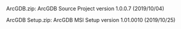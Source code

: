 ArcGDB.zip:
  ArcGDB Source Project
  version 1.0.0.7 (2019/10/04)
  
ArcGDB Setup.zip:
  ArcGDB MSI Setup
  version 1.01.0010 (2019/10/25)
  
